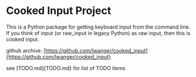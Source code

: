 
# Cooked Input Project

This is a Python package for getting keyboard input from the command line. If 
you think of input (or raw_input in legacy Python) as raw input, then this is 
cooked input.

github archive: [https://github.com/lwanger/cooked_input]{https://github.com/lwanger/cooked_input}

see [TODO.md]{TODO.md} for list of TODO items
